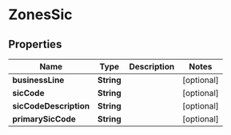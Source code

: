 

# ZonesSic


## Properties

Name | Type | Description | Notes
------------ | ------------- | ------------- | -------------
**businessLine** | **String** |  |  [optional]
**sicCode** | **String** |  |  [optional]
**sicCodeDescription** | **String** |  |  [optional]
**primarySicCode** | **String** |  |  [optional]



